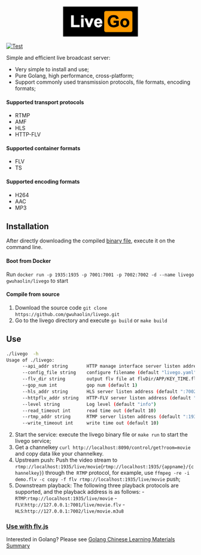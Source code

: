 <p align='center'>
    <img src='./logo.png' width='200px' height='80px'/>
</p>

[![Test](https://github.com/gwuhaolin/livego/workflows/Test/badge.svg)](https://github.com/gwuhaolin/livego/actions?query=workflow%3ATest)

Simple and efficient live broadcast server:
- Very simple to install and use;
- Pure Golang, high performance, cross-platform;
- Support commonly used transmission protocols, file formats, encoding formats;

#### Supported transport protocols
- RTMP
- AMF
- HLS
- HTTP-FLV

#### Supported container formats
- FLV
- TS

#### Supported encoding formats
- H264
- AAC
- MP3

## Installation
After directly downloading the compiled [binary file](https://github.com/gwuhaolin/livego/releases), execute it on the command line.

#### Boot from Docker
Run `docker run -p 1935:1935 -p 7001:7001 -p 7002:7002 -d --name livego gwuhaolin/livego` to start

#### Compile from source
1. Download the source code `git clone https://github.com/gwuhaolin/livego.git`
2. Go to the livego directory and execute `go build` or `make build`

## Use
```bash
./livego  -h
Usage of ./livego:
      --api_addr string       HTTP manage interface server listen address (default ":8090")
      --config_file string    configure filename (default "livego.yaml")
      --flv_dir string        output flv file at flvDir/APP/KEY_TIME.flv (default "tmp")
      --gop_num int           gop num (default 1)
      --hls_addr string       HLS server listen address (default ":7002")
      --httpflv_addr string   HTTP-FLV server listen address (default ":7001")
      --level string          Log level (default "info")
      --read_timeout int      read time out (default 10)
      --rtmp_addr string      RTMP server listen address (default ":1935")
      --write_timeout int     write time out (default 10)
```
2. Start the service: execute the livego binary file or `make run` to start the livego service;
3. Get a channelkey `curl http://localhost:8090/control/get?room=movie` and copy data like your channelkey.
4. Upstream push: Push the video stream to `rtmp://localhost:1935/live/movie`(`rtmp://localhost:1935/{appname}/{channelkey}`) through the` RTMP` protocol, for example, use `ffmpeg -re -i demo.flv -c copy -f flv rtmp://localhost:1935/live/movie` push;
5. Downstream playback: The following three playback protocols are supported, and the playback address is as follows:
    -`RTMP`:`rtmp://localhost:1935/live/movie`
    -`FLV`:`http://127.0.0.1:7001/live/movie.flv`
    -`HLS`:`http://127.0.0.1:7002/live/movie.m3u8`

### [Use with flv.js](https://github.com/gwuhaolin/blog/issues/3)

Interested in Golang? Please see [Golang Chinese Learning Materials Summary](http://go.wuhaolin.cn/)
